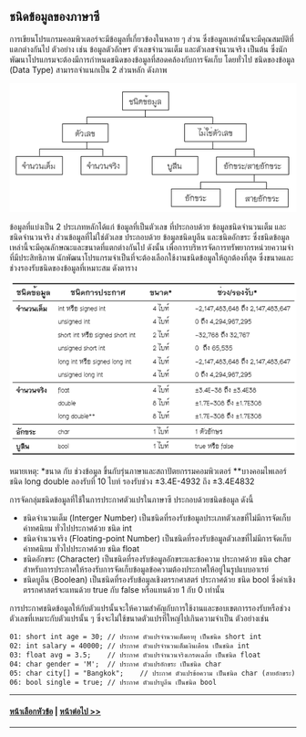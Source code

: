 ## ชนิดข้อมูลของภาษาซี

การเขียนโปรแกรมคอมพิวเตอร์จะมีข้อมูลที่เกี่ยวข้องในหลาย ๆ ส่วน ซึ่งข้อมูลเหล่านั้นจะมีคุณสมบัติที่แตกต่างกันไป ตัวอย่าง เช่น ข้อมูลตัวอักษร ตัวเลขจำนวนเต็ม และตัวเลขจำนวนจริง เป็นต้น ซึ่งนักพัฒนาโปรแกรมจะต้องมีการกำหนดชนิดของข้อมูลที่สอดคล้องกับการจัดเก็บ โดยทั่วไป ชนิดของข้อมูล (Data Type) สามารถจำแนกเป็น 2 ส่วนหลัก ดังภาพ

<img src=img/0401.png>

ข้อมูลที่แบ่งเป็น 2 ประเภทหลักได้แก่ ข้อมูลที่เป็นตัวเลข ที่ประกอบด้วย ข้อมูลชนิดจำนวนเต็ม และชนิดจำนวนจริง ส่วนข้อมูลที่ไม่ใช่ตัวเลข ประกอบด้วย ข้อมูลชนิดบูลีน และชนิดอักขระ ซึ่งชนิดข้อมูลเหล่านี้จะมีคุณลักษณะและขนาดที่แตกต่างกันไป ดังนั้น เพื่อการบริหารจัดการทรัพยากรหน่วยความจำที่มีประสิทธิภาพ นักพัฒนาโปรแกรมจำเป็นที่จะต้องเลือกใช้งานชนิดข้อมูลให้ถูกต้องที่สุด ซึ่งขนาดและช่วงรองรับชนิดของข้อมูลที่เหมาะสม ดังตาราง

<img src=img/0400-1.png>

หมายเหตุ: *ขนาด กับ ช่วงข้อมูล ขึ้นกับรุ่นภาษาและสถาปัตยกรรมคอมพิวเตอร์ **บางคอมไพเลอร์ชนิด long double ลองรับที่ 10 ไบท์ รองรับช่วง ±3.4E-4932 ถึง ±3.4E4832

การจัดกลุ่มชนิดข้อมูลที่ใช้ในการประกาศตัวแปรในภาษาซี ประกอบด้วยชนิดข้อมูล ดังนี้
* ชนิดจำนวนเต็ม (Interger Number) เป็นชนิดที่รองรับข้อมูลประเภทตัวเลขที่ไม่มีการจัดเก็บค่าทศนิยม ทั่วไปประกาศด้วย ชนิด int 
* ชนิดจำนวนจริง (Floating-point Number) เป็นชนิดที่รองรับข้อมูลตัวเลขที่ไม่มีการจัดเก็บค่าทศนิยม ทั่วไปประกาศด้วย ชนิด float 
* ชนิดอักขระ (Character) เป็นชนิดที่รองรับข้อมูลอักขระและข้อความ ประกาศด้วย ชนิด char สำหรับการประกาศให้รองรับการจัดเก็บข้อมูลข้อความต้องประกาศให้อยู่ในรูปแบบอาเรย์
* ชนิดบูลีน (ฺBoolean) เป็นชนิดที่รองรับข้อมูลเชิงตรรกศาสตร์ ประกาศด้วย ชนิด bool ซึ่งค่าเชิงตรรกศาสตร์จะแทนด้วย true กับ false หรือแทนด้วย 1 กับ 0 เท่านั้น

การประกาศชนิดข้อมูลให้กับตัวแปรนั้นจะให้ความสำคัญกับการใช้งานและขอบเขตการรองรับหรือช่วงตัวเลขที่เหมาะกับตัวแปรนั้น ๆ ซึ่งจะไม่ใช้ขนาดตัวแปรที่ใหญ่ไปเกินความจำเป็น  ตัวอย่างเช่น

```
01:	short int age = 30;	// ประกาศ ตัวแปรจำนวนเต็มอายุ เป็นชนิด short int
02:	int salary = 40000;	// ประกาศ ตัวแปรจำนวนเต็มเงินเดือน เป็นชนิด int
03:	float avg = 3.5;	// ประกาศ ตัวแปรจำนวนจริงเกรดเฉลี่ย เป็นชนิด float
04:	char gender = 'M';	// ประกาศ ตัวแปรอักขระ เป็นชนิด char
05:	char city[] = "Bangkok";	// ประกาศ ตัวแปรข้อความ เป็นชนิด char (สายอักขระ)
06:	bool single = true;	// ประกาศ ตัวแปรบูลีน เป็นชนิด bool
```

---
#### [หน้าเลือกหัวข้อ](README.md) | [หน้าต่อไป >>](0402.md)
---

